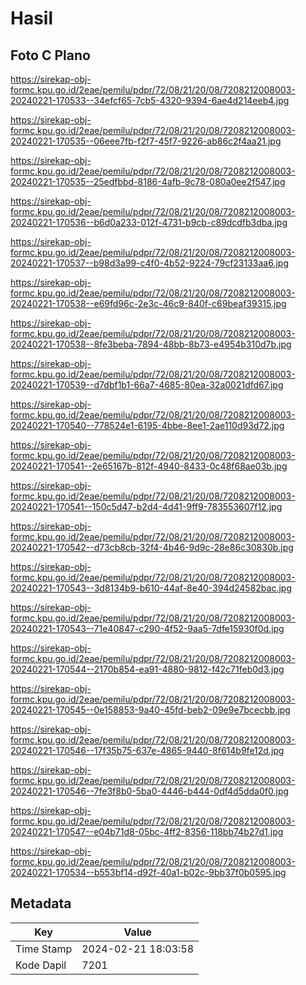 # Hasil

## Foto C Plano

https://sirekap-obj-formc.kpu.go.id/2eae/pemilu/pdpr/72/08/21/20/08/7208212008003-20240221-170533--34efcf65-7cb5-4320-9394-6ae4d214eeb4.jpg

https://sirekap-obj-formc.kpu.go.id/2eae/pemilu/pdpr/72/08/21/20/08/7208212008003-20240221-170535--06eee7fb-f2f7-45f7-9226-ab86c2f4aa21.jpg

https://sirekap-obj-formc.kpu.go.id/2eae/pemilu/pdpr/72/08/21/20/08/7208212008003-20240221-170535--25edfbbd-8186-4afb-9c78-080a0ee2f547.jpg

https://sirekap-obj-formc.kpu.go.id/2eae/pemilu/pdpr/72/08/21/20/08/7208212008003-20240221-170536--b6d0a233-012f-4731-b9cb-c89dcdfb3dba.jpg

https://sirekap-obj-formc.kpu.go.id/2eae/pemilu/pdpr/72/08/21/20/08/7208212008003-20240221-170537--b98d3a99-c4f0-4b52-9224-79cf23133aa6.jpg

https://sirekap-obj-formc.kpu.go.id/2eae/pemilu/pdpr/72/08/21/20/08/7208212008003-20240221-170538--e69fd96c-2e3c-46c9-840f-c69beaf39315.jpg

https://sirekap-obj-formc.kpu.go.id/2eae/pemilu/pdpr/72/08/21/20/08/7208212008003-20240221-170538--8fe3beba-7894-48bb-8b73-e4954b310d7b.jpg

https://sirekap-obj-formc.kpu.go.id/2eae/pemilu/pdpr/72/08/21/20/08/7208212008003-20240221-170539--d7dbf1b1-66a7-4685-80ea-32a0021dfd67.jpg

https://sirekap-obj-formc.kpu.go.id/2eae/pemilu/pdpr/72/08/21/20/08/7208212008003-20240221-170540--778524e1-6195-4bbe-8ee1-2ae110d93d72.jpg

https://sirekap-obj-formc.kpu.go.id/2eae/pemilu/pdpr/72/08/21/20/08/7208212008003-20240221-170541--2e65167b-812f-4940-8433-0c48f68ae03b.jpg

https://sirekap-obj-formc.kpu.go.id/2eae/pemilu/pdpr/72/08/21/20/08/7208212008003-20240221-170541--150c5d47-b2d4-4d41-9ff9-783553607f12.jpg

https://sirekap-obj-formc.kpu.go.id/2eae/pemilu/pdpr/72/08/21/20/08/7208212008003-20240221-170542--d73cb8cb-32f4-4b46-9d9c-28e86c30830b.jpg

https://sirekap-obj-formc.kpu.go.id/2eae/pemilu/pdpr/72/08/21/20/08/7208212008003-20240221-170543--3d8134b9-b610-44af-8e40-394d24582bac.jpg

https://sirekap-obj-formc.kpu.go.id/2eae/pemilu/pdpr/72/08/21/20/08/7208212008003-20240221-170543--71e40847-c290-4f52-9aa5-7dfe15930f0d.jpg

https://sirekap-obj-formc.kpu.go.id/2eae/pemilu/pdpr/72/08/21/20/08/7208212008003-20240221-170544--2170b854-ea91-4880-9812-f42c71feb0d3.jpg

https://sirekap-obj-formc.kpu.go.id/2eae/pemilu/pdpr/72/08/21/20/08/7208212008003-20240221-170545--0e158853-9a40-45fd-beb2-09e9e7bcecbb.jpg

https://sirekap-obj-formc.kpu.go.id/2eae/pemilu/pdpr/72/08/21/20/08/7208212008003-20240221-170546--17f35b75-637e-4865-9440-8f614b9fe12d.jpg

https://sirekap-obj-formc.kpu.go.id/2eae/pemilu/pdpr/72/08/21/20/08/7208212008003-20240221-170546--7fe3f8b0-5ba0-4446-b444-0df4d5dda0f0.jpg

https://sirekap-obj-formc.kpu.go.id/2eae/pemilu/pdpr/72/08/21/20/08/7208212008003-20240221-170547--e04b71d8-05bc-4ff2-8356-118bb74b27d1.jpg

https://sirekap-obj-formc.kpu.go.id/2eae/pemilu/pdpr/72/08/21/20/08/7208212008003-20240221-170534--b553bf14-d92f-40a1-b02c-9bb37f0b0595.jpg


## Metadata

| Key        | Value               |
| ---------- | ------------------- |
| Time Stamp | 2024-02-21 18:03:58 |
| Kode Dapil | 7201                |



